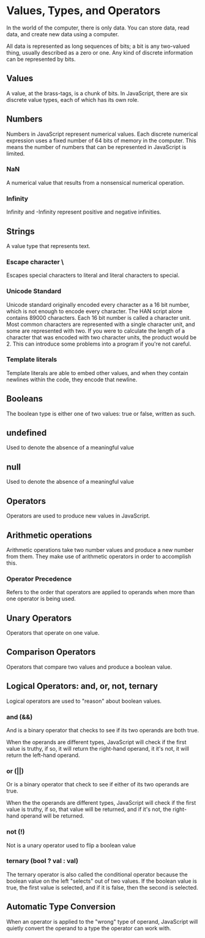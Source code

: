 # Values, Types, and Operators

In the world of the computer, there is only data. You can store data, read data, and create new data using a computer. 

All data is represented as long sequences of bits; a bit is any two-valued thing, usually described as a zero or one. Any kind of discrete information can be represented by bits.

## Values

A value, at the brass-tags, is a chunk of bits. In JavaScript, there are six discrete value types, each of which has its own role.

## Numbers

Numbers in JavaScript represent numerical values. Each discrete numerical expression uses a fixed number of 64 bits of memory in the computer. This means the number of numbers that can be represented in JavaScript is limited.

### NaN

A numerical value that results from a nonsensical numerical operation.

### Infinity

Infinity and -Infinity represent positive and negative infinities.

## Strings

A value type that represents text.

### Escape character \

Escapes special characters to literal and literal characters to special.

### Unicode Standard

Unicode standard originally encoded every character as a 16 bit number, which is not enough to encode every character. The HAN script alone contains 89000 characters. Each 16 bit number is called a character unit. Most common characters are represented with a single character unit, and some are represented with two. If you were to calculate the length of a character that was encoded with two character units, the product would be 2. This can introduce some problems into a program if you're not careful.

### Template literals

Template literals are able to embed other values, and when they contain newlines within the code, they encode that newline.

## Booleans

The boolean type is either one of two values: true or false, written as such.

## undefined

Used to denote the absence of a meaningful value

## null

Used to denote the absence of a meaningful value

## Operators

Operators are used to produce new values in JavaScript.

## Arithmetic operations

Arithmetic operations take two number values and produce a new number from them. They make use of arithmetic operators in order to accomplish this.

### Operator Precedence

Refers to the order that operators are applied to operands when more than one operator is being used.

## Unary Operators

Operators that operate on one value.

## Comparison Operators

Operators that compare two values and produce a boolean value.

## Logical Operators: and, or, not, ternary

Logical operators are used to "reason" about boolean values.

### and (&&)

And is a binary operator that checks to see if its two operands are both true. 

When the operands are different types, JavaScript will check if the first value is truthy, if so, it will return the right-hand operand, it it's not, it will return the left-hand operand. 

### or (||)

Or is a binary operator that check to see if either of its two operands are true. 

When the the operands are different types, JavaScript will check if the first value is truthy, if so, that value will be returned, and if it's not, the right-hand operand will be returned. 

### not (!)

Not is a unary operator used to flip a boolean value

### ternary (bool ? val : val)

The ternary operator is also called the conditional operator because the boolean value on the left "selects" out of two values. If the boolean value is true, the first value is selected, and if it is false, then the second is selected.


## Automatic Type Conversion

When an operator is applied to the "wrong" type of operand, JavaScript will quietly convert the operand to a type the operator can work with.